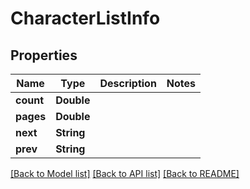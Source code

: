 # CharacterListInfo

## Properties
Name | Type | Description | Notes
------------ | ------------- | ------------- | -------------
**count** | **Double** |  | 
**pages** | **Double** |  | 
**next** | **String** |  | 
**prev** | **String** |  | 

[[Back to Model list]](../README.md#documentation-for-models) [[Back to API list]](../README.md#documentation-for-api-endpoints) [[Back to README]](../README.md)


